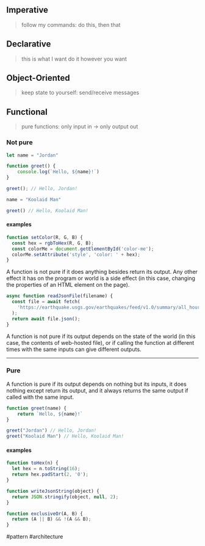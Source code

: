 ## Imperative 
> follow my commands: do this, then that

## Declarative
> this is what I want do it however you want

## Object-Oriented
> keep state to yourself: send/receive messages

## Functional
> pure functions: only input in -> only output out 

### Not pure
```js
let name = "Jordan"

function greet() {
	console.log(`Hello, ${name}!`)
}

greet(); // Hello, Jordan!

name = "Koolaid Man"

greet() // Hello, Koolaid Man!
```

#### examples

```js
function setColor(R, G, B) {
  const hex = rgbToHex(R, G, B);
  const colorMe = document.getElementById('color-me');
  colorMe.setAttribute('style', 'color: ' + hex);
}
```
A function is not pure if it does anything besides return its output. Any other effect it has on the program or world is a side effect (in this case, changing the properties of an HTML element on the page).


```js
async function readJsonFile(filename) {
  const file = await fetch(
    'https://earthquake.usgs.gov/earthquakes/feed/v1.0/summary/all_hour.geojson'
  );
  return await file.json();
}
```
A function is not pure if its output depends on the state of the world (in this case, the contents of web-hosted file), or if calling the function at different times with the same inputs can give different outputs.

___

### Pure
A function is pure if its output depends on nothing but its inputs, it does nothing except return its output, and it always returns the same output if called with the same input.
```js
function greet(name) {
	return `Hello, ${name}!`
}

greet("Jordan") // Hello, Jordan!
greet("Koolaid Man") // Hello, Koolaid Man!
```

#### examples
```js
function toHex(n) {
  let hex = n.toString(16);
  return hex.padStart(2, '0');
}
```

```js
function writeJsonString(object) {
  return JSON.stringify(object, null, 2);
}
```

```js
function exclusiveOr(A, B) {
  return (A || B) && !(A && B);
}
```

#pattern #architecture 